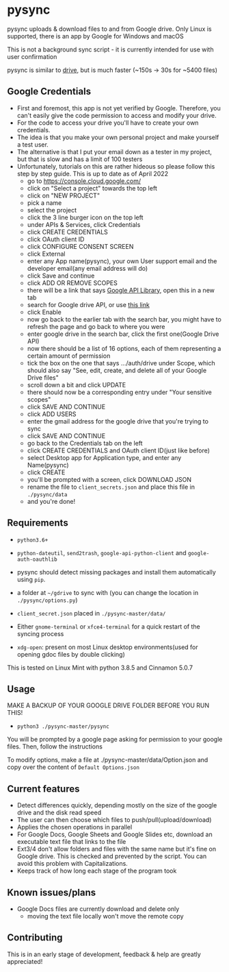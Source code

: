 # pysync

pysync uploads & download files to and from Google drive. Only Linux is supported, there is an app by Google for Windows and macOS

This is not a background sync script - it is currently intended for use with user confirmation

pysync is similar to [drive](https://github.com/odeke-em/drive), but is much faster (~150s -> 30s for ~5400 files)

## Google Credentials

- First and foremost, this app is not yet verified by Google. Therefore, you can't easily give the code permission to access and modify your drive.
- For the code to access your drive you'll have to create your own credentials.
- The idea is that you make your own personal project and make yourself a test user.
- The alternative is that I put your email down as a tester in my project, but that is slow and has a limit of 100 testers
- Unfortunately, tutorials on this are rather hideous so please follow this step by step guide. This is up to date as of April 2022
  - go to <https://console.cloud.google.com/>
  - click on "Select a project" towards the top left
  - click on "NEW PROJECT"
  - pick a name
  - select the project
  - click the 3 line burger icon on the top left
  - under APIs & Services, click Credentials
  - click CREATE CREDENTIALS
  - click OAuth client ID
  - click CONFIGURE CONSENT SCREEN
  - click External
  - enter any App name(pysync), your own User support email and the developer email(any email address will do)
  - click Save and continue
  - click ADD OR REMOVE SCOPES
  - there will be a link that says [Google API Library](https://console.cloud.google.com/apis/library), open this in a new tab
  - search for Google drive API, or use [this link](https://console.cloud.google.com/apis/library/drive.googleapis.com)
  - click Enable
  - now go back to the earlier tab with the search bar, you might have to refresh the page and go back to where you were
  - enter google drive in the search bar, click the first one(Google Drive API)
  - now there should be a list of 16 options, each of them representing a certain amount of permission
  - tick the box on the one that says .../auth/drive under Scope, which should also say "See, edit, create, and delete all of your Google Drive files"
  - scroll down a bit and click UPDATE
  - there should now be a corresponding entry under "Your sensitive scopes"
  - click SAVE AND CONTINUE
  - click ADD USERS
  - enter the gmail address for the google drive that you're trying to sync
  - click SAVE AND CONTINUE
  - go back to the Credentials tab on the left
  - click CREATE CREDENTIALS and OAuth client ID(just like before)
  - select Desktop app for Application type, and enter any Name(pysync)
  - click CREATE
  - you'll be prompted with a screen, click DOWNLOAD JSON
  - rename the file to `client_secrets.json` and place this file in `./pysync/data`
  - and you're done!
  
## Requirements

- `python3.6+`

- `python-dateutil`, `send2trash`, `google-api-python-client` and `google-auth-oauthlib`

- pysync should detect missing packages and install them automatically using `pip`.
  
- a folder at `~/gdrive` to sync with (you can change the location in `./pysync/options.py`)

- `client_secret.json` placed in `./pysync-master/data/`

- Either `gnome-terminal` or `xfce4-terminal` for a quick restart of the syncing process

- `xdg-open`: present on most Linux desktop environments(used for opening gdoc files by double clicking)

This is tested on Linux Mint with python 3.8.5 and Cinnamon 5.0.7

## Usage

MAKE A BACKUP OF YOUR GOOGLE DRIVE FOLDER BEFORE YOU RUN THIS!

- `python3 ./pysync-master/pysync`

You will be prompted by a google page asking for permission to your google files. Then, follow the instructions

To modify options, make a file at ./pysync-master/data/Option.json and copy over the content of `Default Options.json`

## Current features

- Detect differences quickly, depending mostly on the size of the google drive and the disk read speed
- The user can then choose which files to push/pull(upload/download)
- Applies the chosen operations in parallel
- For Google Docs, Google Sheets and Google Slides etc, download an executable text file that links to the file
- Ext3/4 don't allow folders and files with the same name but it's fine on Google drive. This is checked and prevented by the script. You can avoid this problem with Capitalizations.
- Keeps track of how long each stage of the program took

## Known issues/plans

- Google Docs files are currently download and delete only
  - moving the text file locally won't move the remote copy

## Contributing

This is in an early stage of development, feedback & help are greatly appreciated!
